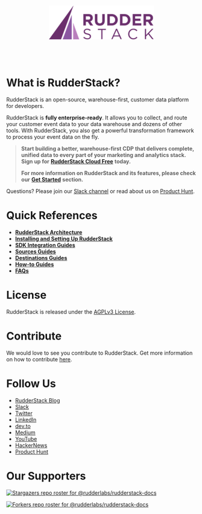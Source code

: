 <p align="center"><a href="https://rudderstack.com"><img src="https://raw.githubusercontent.com/rudderlabs/rudder-server/master/resources/RudderStack.png" alt="RudderStack - An Open Source Customer Data Platform" height="90"/></a></p>
<h1 align="center"></h1>
<br/>

# What is RudderStack?

RudderStack is an open-source, warehouse-first, customer data platform for developers.

RudderStack is **fully enterprise-ready**. It allows you to collect, and route your customer event data to your data warehouse and dozens of other tools. With RudderStack, you also get a powerful transformation framework to process your event data on the fly.

> **Start building a better, warehouse-first CDP that delivers complete, unified data to every part of your marketing and analytics stack. Sign up for** [**RudderStack Cloud Free**](https://app.rudderlabs.com/signup?type=freetrial) **today.**
>
> **For more information on RudderStack and its features, please check our** [**Get Started**](https://docs.rudderstack.com/get-started) **section.**

Questions? Please join our [Slack channel](https://resources.rudderstack.com/join-rudderstack-slack) or read about us on [Product Hunt](https://www.producthunt.com/posts/rudderstack).

# Quick References

- [**RudderStack Architecture**](https://docs.rudderstack.com/get-started/rudderstack-architecture)
- [**Installing and Setting Up RudderStack**](https://app.gitbook.com/@rudderlabs/s/rudderlabs-1/installing-and-setting-up-rudderstack)
- [**SDK Integration Guides**](https://app.gitbook.com/@rudderlabs/s/rudderlabs-1/rudderstack-sdk-integration-guides)
- [**Sources Guides**](https://app.gitbook.com/@rudderlabs/s/rudderlabs-1/sources)
- [**Destinations Guides**](https://app.gitbook.com/@rudderlabs/s/rudderlabs-1/destinations)
- [**How-to Guides**](https://app.gitbook.com/@rudderlabs/s/rudderlabs-1/how-to-guides)
- [**FAQs**](https://app.gitbook.com/@rudderlabs/s/rudderlabs-1/faqs)

# License

RudderStack is released under the [AGPLv3 License](https://www.gnu.org/licenses/agpl-3.0-standalone.html).

# Contribute

We would love to see you contribute to RudderStack. Get more information on how to contribute [here](https://github.com/rudderlabs/rudderstack-docs/blob/master/CODE_OF_CONDUCT.md).

# Follow Us

* [RudderStack Blog](https://rudderstack.com/blog/)
* [Slack](https://resources.rudderstack.com/join-rudderstack-slack)
* [Twitter](https://twitter.com/rudderstack)
* [LinkedIn](https://www.linkedin.com/company/rudderlabs/)
* [dev.to](https://dev.to/rudderstack)
* [Medium](https://rudderstack.medium.com/)
* [YouTube](https://www.youtube.com/channel/UCgV-B77bV_-LOmKYHw8jvBw)
* [HackerNews](https://news.ycombinator.com/item?id=21081756)
* [Product Hunt](https://www.producthunt.com/posts/rudderstack)

# Our Supporters

[![Stargazers repo roster for @rudderlabs/rudderstack-docs](https://reporoster.com/stars/rudderlabs/rudderstack-docs)](https://github.com/rudderlabs/rudderstack-docs/stargazers)

[![Forkers repo roster for @rudderlabs/rudderstack-docs](https://reporoster.com/forks/rudderlabs/rudderstack-docs)](https://github.com/rudderlabs/rudderstack-docs/network/members)

